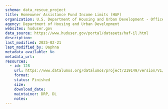 ```yaml
---
schema: data_rescue_project 
title: Homeowner Assistance Fund Income Limits (HAF)
organization: U.S. Department of Housing and Urban Development - Office of Policy Development and Research
agency: Department of Housing and Urban Development
websites: huduser.gov
data_source: https://www.huduser.gov/portal/datasets/haf-il.html
description: 
last_modified: 2025-02-21
last_modified_by: Daphna
metadata_available: No
metadata_url: 
resources:
  - id: 128
    url: https://www.datalumos.org/datalumos/project/219149/version/V1/view
    format: 
    status: Finished
    size: 
    download_date: 
    maintainer: DRP, DL
    notes: 
---
```


